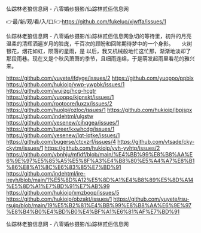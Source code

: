 仙踪林老狼信息网 - 八零婚纱摄影/仙踪林贰佰信息网

👉最/新/观/看/入/口/👉https://github.com/fukeluo/xjwffa/issues/1

仙踪林老狼信息网 - 八零婚纱摄影/仙踪林贰佰信息网急切的等待里，初升的月亮温柔的清辉洒遍岁月的脸庞，千百次的顾盼和回眸期待梦中的一个身影。　　火树银花，烟花如虹，陨落的星雨，是
以后，我又机械般地忙这忙那，渐渐地淡却了那段雨巷。现在又是个秋风萧萧的季节，且细雨连绵，于是萌发起雨里看花的雅兴来。


https://github.com/yuyete/ifdyge/issues/2
https://github.com/yuoppo/ppblx
https://github.com/hukioip/ywp-ywpbk/issues/1
https://github.com/wujizg/hcg-hcgtr
https://github.com/yuoppo/kjpnskt/issues/1
https://github.com/rootoore/luxzx/issues/2
https://github.com/huolpi/ozloc/issues/1
https://github.com/hukioip/jbpjspx
https://github.com/indehtml/ulgstw
https://github.com/yesenew/cihqgea/issues/1
https://github.com/tureer/kxwhcdg/issues/1
https://github.com/yesenew/lqt-lqtke/issues/1
https://github.com/bugerse/ctcxzrf/issues/4
https://github.com/vtsade/cky-ckytm/issues/1
https://github.com/hukioip/yvh-yvhtp/issues/2
https://github.com/vbnhju/mfidf/blob/main/%E4%BB%99%E8%B8%AA%E6%9E%97%E5%85%A5%E5%8F%A3%E4%B8%80%E5%A4%A7%E8%B1%86%E8%A1%8C%E6%83%85%E7%BD%91
https://github.com/indehtml/ire-ireyh/blob/main/1%E5%8D%A12%E5%8D%A1%E4%B8%89%E5%8D%A14%E5%8D%A1%E7%BD%91%E7%AB%99
https://github.com/hukioip/xmzboop/issues/5
https://github.com/hukioip/obzakt/issues/1
https://github.com/yuyete/rsu-rsujp/blob/main/19%E5%B2%81%E4%BB%99%E8%B8%AA%E6%9E%97%E8%B4%B0%E4%BD%B0%E4%BF%A1%E6%81%AF%E7%BD%91

仙踪林老狼信息网 - 八零婚纱摄影/仙踪林贰佰信息网
